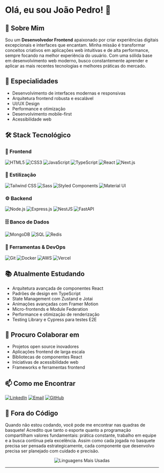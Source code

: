 # Olá, eu sou João Pedro! 👋



## 💫 Sobre Mim
Sou um **Desenvolvedor Frontend** apaixonado por criar experiências digitais excepcionais e interfaces que encantam. Minha missão é transformar conceitos criativos em aplicações web intuitivas e de alta performance, sempre focando na melhor experiência do usuário. Com uma sólida base em desenvolvimento web moderno, busco constantemente aprender e aplicar as mais recentes tecnologias e melhores práticas do mercado.

## 🚀 Especialidades
- Desenvolvimento de interfaces modernas e responsivas
- Arquitetura frontend robusta e escalável
- UI/UX Design
- Performance e otimização
- Desenvolvimento mobile-first
- Acessibilidade web

## 🛠️ Stack Tecnológico

### 🎨 Frontend
![HTML5](https://img.shields.io/badge/HTML5-E34F26?style=for-the-badge&logo=html5&logoColor=white)
![CSS3](https://img.shields.io/badge/CSS3-1572B6?style=for-the-badge&logo=css3&logoColor=white)
![JavaScript](https://img.shields.io/badge/JavaScript-F7DF1E?style=for-the-badge&logo=javascript&logoColor=black)
![TypeScript](https://img.shields.io/badge/TypeScript-3178C6?style=for-the-badge&logo=typescript&logoColor=white)
![React](https://img.shields.io/badge/React-20232A?style=for-the-badge&logo=react&logoColor=61DAFB)
![Next.js](https://img.shields.io/badge/Next.js-000000?style=for-the-badge&logo=next.js&logoColor=white)


### 🎯 Estilização
![Tailwind CSS](https://img.shields.io/badge/Tailwind_CSS-38B2AC?style=for-the-badge&logo=tailwind-css&logoColor=white)
![Sass](https://img.shields.io/badge/Sass-CC6699?style=for-the-badge&logo=sass&logoColor=white)
![Styled Components](https://img.shields.io/badge/Styled_Components-DB7093?style=for-the-badge&logo=styled-components&logoColor=white)
![Material UI](https://img.shields.io/badge/Material_UI-0081CB?style=for-the-badge&logo=material-ui&logoColor=white)

### ⚙️ Backend
![Node.js](https://img.shields.io/badge/Node.js-339933?style=for-the-badge&logo=node.js&logoColor=white)
![Express.js](https://img.shields.io/badge/Express.js-000000?style=for-the-badge&logo=express&logoColor=white)
![NestJS](https://img.shields.io/badge/NestJS-E0234E?style=for-the-badge&logo=nestjs&logoColor=white)
![FastAPI](https://img.shields.io/badge/FastAPI-009688?style=for-the-badge&logo=fastapi&logoColor=white)

### 🗄️ Banco de Dados
![MongoDB](https://img.shields.io/badge/MongoDB-4EA94B?style=for-the-badge&logo=mongodb&logoColor=white)
![SQL](https://img.shields.io/badge/SQL-4479A1?style=for-the-badge&logo=mysql&logoColor=white)
![Redis](https://img.shields.io/badge/Redis-DC382D?style=for-the-badge&logo=redis&logoColor=white)

### 🔧 Ferramentas & DevOps
![Git](https://img.shields.io/badge/Git-F05032?style=for-the-badge&logo=git&logoColor=white)
![Docker](https://img.shields.io/badge/Docker-2496ED?style=for-the-badge&logo=docker&logoColor=white)
![AWS](https://img.shields.io/badge/AWS-232F3E?style=for-the-badge&logo=amazon-aws&logoColor=white)
![Vercel](https://img.shields.io/badge/Vercel-000000?style=for-the-badge&logo=vercel&logoColor=white)

## 📚 Atualmente Estudando
- Arquitetura avançada de componentes React
- Padrões de design em TypeScript
- State Management com Zustand e Jotai
- Animações avançadas com Framer Motion
- Micro-frontends e Module Federation
- Performance e otimização de renderização
- Testing Library e Cypress para testes E2E

## 🤝 Procuro Colaborar em
- Projetos open source inovadores
- Aplicações frontend de larga escala
- Bibliotecas de componentes React
- Iniciativas de acessibilidade web
- Frameworks e ferramentas frontend

## 📫 Como me Encontrar
[![LinkedIn](https://img.shields.io/badge/LinkedIn-0077B5?style=for-the-badge&logo=linkedin&logoColor=white)](https://www.linkedin.com/in/joão-pedro-santos-e-silva-12b037331/)
[![Email](https://img.shields.io/badge/Email-D14836?style=for-the-badge&logo=gmail&logoColor=white)](mailto:joaopedrosantosesilva13@gmail.com)
[![GitHub](https://img.shields.io/badge/GitHub-100000?style=for-the-badge&logo=github&logoColor=white)](https://github.com/joaodorast)

## 🏀 Fora do Código
Quando não estou codando, você pode me encontrar nas quadras de basquete! Acredito que tanto o esporte quanto a programação compartilham valores fundamentais: prática constante, trabalho em equipe e a busca contínua pela excelência. Assim como cada jogada no basquete precisa ser pensada estrategicamente, cada componente que desenvolvo precisa ser planejado com cuidado e precisão.

<div align="center">
  <img src="https://github-readme-stats.vercel.app/api/top-langs/?username=joaodorast&layout=compact&theme=dracula" alt="Linguagens Mais Usadas"/>
</div>

---

